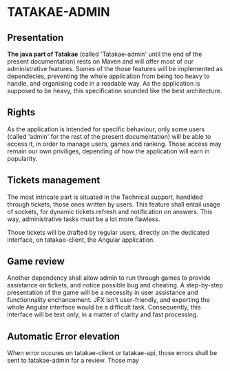 # **TATAKAE-ADMIN** 

## Presentation
**The java part of Tatakae** (called 'Tatakae-admin' until the end of the present documentation) rests on Maven and will offer most of our administrative features. Somes of the those features will be implemented as dependecies, preventing the whole application from being too heavy to handle, and organising code in a readable way. As the application is supposed to be heavy, this specification sounded like the best architecture.
## Rights
As the application is intended for specific behaviour, only some users (called 'admin' for the rest of the present documentation) will be able to access it, in order to manage users, games and ranking. 
Those access may remain our own priviliges, depending of how the application will earn in popularity.

## Tickets management
The most intricate part is situated in the Technical support, handlded through tickets, those ones written by users. This feature shall entail usage of sockets, for dynamic tickets refresh and notification on answers. This way, administrative tasks must be a lot more flawless.

Those tickets will be drafted by regular users, directly on the dedicated interface, on tatakae-client, the Angular application.

## Game review

Another dependency shall allow admin to run through games to provide assistance on tickets, and notice possible bug and cheating. A step-by-step presentation of the game will be a necessity in user assistance and functionnality enchancement.
JFX isn't user-friendly, and exporting the whole Angular interface would be a difficult task. Consequently, this interface will be text only, in a matter of clarity and fast processing.

## Automatic Error elevation
When error occures on tatakae-client or tatakae-api, those errors shall be sent to tatakae-admin for a review. Those may 
